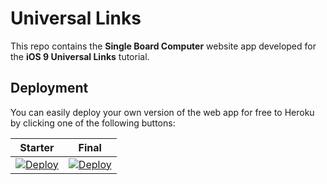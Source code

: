 # Universal Links

This repo contains the **Single Board Computer** website app developed for the **iOS 9 Universal Links** tutorial.

## Deployment

You can easily deploy your own version of the web app for free to Heroku by clicking one of the following buttons:

| Starter | Final |
|---------|-------|
| [![Deploy](https://www.herokucdn.com/deploy/button.svg)](https://heroku.com/deploy?template=https://github.com/msheik-pk/universal-links/tree/starter) | [![Deploy](https://www.herokucdn.com/deploy/button.svg)](https://heroku.com/deploy?template=https://github.com/msheik-pk/universal-links/tree/final) |
